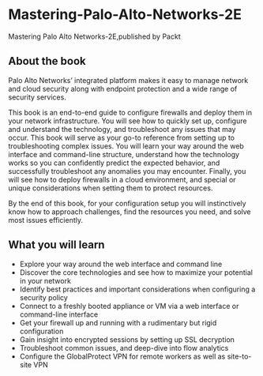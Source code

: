 # Mastering-Palo-Alto-Networks-2E
Mastering Palo Alto Networks-2E,published by Packt

## About the book
Palo Alto Networks’ integrated platform makes it easy to manage network and cloud security along with endpoint protection and a wide range of security services.

This book is an end-to-end guide to configure firewalls and deploy them in your network infrastructure. You will see how to quickly set up, configure and understand the technology, and troubleshoot any issues that may occur. This book will serve as your go-to reference from setting up to troubleshooting complex issues. You will learn your way around the web interface and command-line structure, understand how the technology works so you can confidently predict the expected behavior, and successfully troubleshoot any anomalies you may encounter. Finally, you will see how to deploy firewalls in a cloud environment, and special or unique considerations when setting them to protect resources.

By the end of this book, for your configuration setup you will instinctively know how to approach challenges, find the resources you need, and solve most issues efficiently.

## What you will learn
- Explore your way around the web interface and command line
- Discover the core technologies and see how to maximize your potential in your network
- Identify best practices and important considerations when configuring a security policy
- Connect to a freshly booted appliance or VM via a web interface or command-line interface
- Get your firewall up and running with a rudimentary but rigid configuration
- Gain insight into encrypted sessions by setting up SSL decryption
- Troubleshoot common issues, and deep-dive into flow analytics
- Configure the GlobalProtect VPN for remote workers as well as site-to-site VPN
